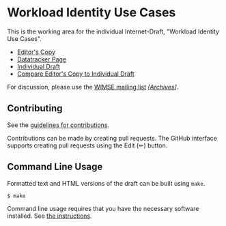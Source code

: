 # Workload Identity Use Cases

This is the working area for the individual Internet-Draft, "Workload Identity Use Cases".

* [Editor's Copy](https://bspk.github.io/draft-gilman-wimse-use-cases/#go.draft-gilman-wimse-use-cases.html)
* [Datatracker Page](https://datatracker.ietf.org/doc/draft-gilman-wimse-use-cases)
* [Individual Draft](https://datatracker.ietf.org/doc/html/draft-gilman-wimse-use-cases)
* [Compare Editor's Copy to Individual Draft](https://bspk.github.io/draft-gilman-wimse-use-cases/#go.draft-gilman-wimse-use-cases.diff)


For discussion, please use the [WIMSE mailing list](https://www.ietf.org/mailman/listinfo/wimse) _[[Archives](https://mailarchive.ietf.org/arch/browse/wimse/)]_.

## Contributing

See the
[guidelines for contributions](https://github.com/bspk/draft-gilman-wimse-use-cases/blob/main/CONTRIBUTING.md).

Contributions can be made by creating pull requests.
The GitHub interface supports creating pull requests using the Edit (✏) button.


## Command Line Usage

Formatted text and HTML versions of the draft can be built using `make`.

```sh
$ make
```

Command line usage requires that you have the necessary software installed.  See
[the instructions](https://github.com/martinthomson/i-d-template/blob/main/doc/SETUP.md).

